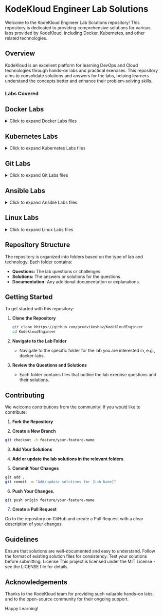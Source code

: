 # KodeKloud Engineer Lab Solutions

Welcome to the KodeKloud Engineer Lab Solutions repository! This repository is dedicated to providing comprehensive solutions for various labs provided by KodeKloud, including Docker, Kubernetes, and other related technologies.

## Overview

KodeKloud is an excellent platform for learning DevOps and Cloud technologies through hands-on labs and practical exercises. This repository aims to consolidate solutions and answers for the labs, helping learners understand the concepts better and enhance their problem-solving skills.

### Labs Covered

## Docker Labs

<details>
<summary>Click to expand Docker Labs files</summary>

- [Copy File to Docker Container](Docker/Copy%20File%20to%20Docker%20Container.md)
- [Create a Docker Image From Container](Docker/Create%20a%20Docker%20Image%20From%20Container.md)
- [Create a Docker Network](Docker/Create%20a%20Docker%20Network.md)
- [Delete Docker Container](Docker/Delete%20Docker%20Container.md)
- [Deploy Nginx Container on Application Server](Docker/Deploy%20Nginx%20Container%20on%20Application%20Server.md)
- [Docker EXEC Operations](Docker/Docker%20EXEC%20Operations.md)
- [Docker Ports Mapping](Docker/Docker%20Ports%20Mapping.md)
- [Docker Update Permissions](Docker/Docker%20Update%20Permissions.md)
- [Docker Volumes Mapping](Docker/Docker%20Volumes%20Mapping.md)
- [Install Docker Packages](Docker/Install%20Docker%20Packages.md)
- [Pull Docker Image](Docker/Pull%20Docker%20Image.md)
- [Save, Load and Transfer Docker Image](Docker/Save,%20Load%20and%20Transfer%20Docker%20Image.md)
- [Troubleshoot Docker Container Issue](Docker/Troubleshoot%20Docker%20Container%20Issue.md)
- [Write a Docker Compose File](Docker/Write%20a%20Docker%20Compose%20File.md)
- [Write a Docker File](Docker/Write%20a%20Docker%20File.md)

</details>

## Kubernetes Labs

<details>
<summary>Click to expand Kubernetes Labs files</summary>

- [Create Countdown Job in Kubernetes](Kubernetes/Create%20Countdown%20Job%20in%20Kubernetes.md)
- [Deploy Apache Web Server on Kubernetes Cluster](Kubernetes/Deploy%20Apache%20Web%20Server%20on%20Kubernetes%20CLuster.md)
- [Deploy Applications with Kubernetes Deployments](Kubernetes/Deploy%20Applications%20with%20Kubernetes%20Deployments.md)
- [Deploy Drupal App on Kubernetes](Kubernetes/Deploy%20Drupal%20App%20on%20Kubernetes.md)
- [Deploy Grafana on Kubernetes Cluster](Kubernetes/Deploy%20Grafana%20on%20Kubernetes%20Cluster.md)
- [Deploy Guest Book App on Kubernetes](Kubernetes/Deploy%20Guest%20Book%20App%20on%20Kubernetes.md)
- [Deploy Highly Available Pods with Replication Controller](Kubernetes/Deploy%20Highly%20Available%20Pods%20with%20Replication%20Controller.md)
- [Deploy Iron Gallery App on Kubernetes](Kubernetes/Deploy%20Iron%20Gallery%20App%20on%20Kubernetes.md)
- [Deploy Ansible on Kubernetes](Kubernetes/Deploy%20Ansible%20on%20Kubernetes.md)
- [Deploy Lamp Stack on Kubernetes Cluster](Kubernetes/Deploy%20Lamp%20Stack%20on%20Kubernetes%20Cluster.md)
- [Deploy MySQL on Kubernetes](Kubernetes/Deploy%20My%20SQL%20on%20Kubernetes.md)
- [Deploy Nginx Web Server on Kubernetes Cluster](Kubernetes/Deploy%20Nginx%20Web%20Server%20on%20Kubernetes%20Cluster.md)
- [Deploy Node App on Kubernetes](Kubernetes/Deploy%20Node%20App%20on%20Kubernetes.md)
- [Deploy Pods in Kubernetes Cluster](Kubernetes/Deploy%20Pods%20in%20Kubernetes%20Cluster.md)
- [Deploy Redis Deployment on Kubernetes](Kubernetes/Deploy%20Redis%20Deployment%20on%20Kubernetes.md)
- [Deploy Replica Set in Kubernetes](Kubernetes/Deploy%20Replica%20Set%20in%20Kubernetes.md)
- [Deploy Tomcat App on Kubernetes](Kubernetes/Deploy%20Tomcat%20App%20on%20Kubernetes.md)
- [Environment Variables in Kubernetes](Kubernetes/Environment%20Variables%20in%20Kubernetes.md)
- [Execute Rolling Updates in Kubernetes](Kubernetes/Execute%20Rolling%20Updates%20in%20Kubernetes.md)
- [Fix issue with LAMP Environment in Kubernetes](Kubernetes/Fix%20issue%20with%20LAMP%20Environment%20in%20Kubernetes.md)
- [Fix Python App Deployed on Kubernetes Cluster](Kubernetes/Fix%20Python%20App%20Deployed%20on%20Kubernetes%20Cluster.md)
- [Init Containers in Kubernetes](Kubernetes/Init%20Containers%20in%20Kubernetes.md)
- [Kubernetes LEMP Setup](Kubernetes/Kubernetes%20LEMP%20Setup.md)
- [Kubernetes Nginx and Php FPM Setup](Kubernetes/Kubernetes%20Nginx%20and%20Php%20FPM%20Setup.md)
- [Kubernetes Shared Volumes](Kubernetes/Kubernetes%20Shared%20Volumes.md)
- [Kubernetes Sidecar Containers](Kubernetes/Kubernetes%20Sidecar%20Containers.md)
- [Kubernetes Troubleshooting](Kubernetes/Kubernetes%20Troubleshooting.md)
- [Manage Secrets in Kubernetes](Kubernetes/Manage%20Secrets%20in%20Kubernetes.md)
- [Persistent Volumes in Kubernetes](Kubernetes/Persistent%20Volumes%20in%20Kubernetes.md)
- [Print Environment Variables](Kubernetes/Print%20Environment%20Variables.md)
- [Resolve Pod Deployment Issue](Kubernetes/Resolve%20Pod%20Deployment%20Issue.md)
- [Resolve Volume Mounts Issue in Kubernetes](Kubernetes/Resolve%20Volume%20Mounts%20Issue%20in%20Kubernetes.md)
- [Revert Deployment to Previous Version in Kubernetes](Kubernetes/Revert%20Deployment%20to%20Previous%20Version%20in%20Kubernetes.md)
- [Rolling Updates And Rolling Back Deployments in Kubernetes](Kubernetes/Rolling%20Updates%20And%20Rolling%20Back%20Deployments%20in%20Kubernetes.md)
- [Schedule Cronjobs in Kubernetes](Kubernetes/Schedule%20Cronjobs%20in%20Kubernetes.md)
- [Set Resource Limits in Kubernetes Pods](Kubernetes/Set%20Resource%20Limits%20in%20Kubernetes%20Pods.md)
- [Set Up Time Check Pod in Kubernetes](Kubernetes/Set%20Up%20Time%20Check%20Pod%20in%20Kubernetes.md)
- [Setup Kubernetes Namespaces and PODs](Kubernetes/Setup%20Kubernetes%20Namespaces%20and%20PODs.md)
- [Troubleshoot Deployment issues in Kubernetes](Kubernetes/Troubleshoot%20Deployment%20issues%20in%20Kubernetes.md)
- [Update Deployment and Service in Kubernetes](Kubernetes/Update%20Deployment%20and%20Service%20in%20Kubernetes.md)

</details>

## Git Labs

<details>
<summary>Click to expand Git Labs files</summary>

- [Update Git Repository with Sample HTML File](GIT/Update%20Git%20Repository%20with%20Sample%20HTML%20File.md)
- [Set Up Git Repository on Storage Server](GIT/Set%20Up%20Git%20Repository%20on%20Storage%20Server.md)
- [Fork a Git Repository](GIT/Fork%20a%20Git%20Repository.md)
- [Delete Git Branch](GIT/Delete%20Git%20Branch.md)
- [Clone Git Repository on Storage Server](GIT/Clone%20Git%20Repository%20on%20Storage%20Server.md)
- [Install and Create Repository](GIT/Git%20Install%20and%20Create%20Repository.md)
- [Git Create Branches](GIT/Git%20Create%20Branches.md)
- [Git Merge Branches](GIT/Git%20Merge%20Branches.md)
- [Git Manage Remotes](GIT/Git%20Manage%20Remotes.md)
- [Git Revert Some Changes](GIT/Git%20Revert%20Some%20Changes.md)
- [Git Cherry Pick](GIT/Git%20Cherry%20Pick.md)
- [Manage Git Pull Requests](GIT/Manage%20Git%20Pull%20Requests.md)
- [Git Hard Reset](GIT/Git%20hard%20reset.md)
- [Git Clean](GIT/Git%20Clean.md)
- [Git Stash](GIT/Git%20Stash.md)
- [Git Rebase](GIT/Git%20Rebase.md)
- [Manage Git Repositories](GIT/Manage%20Git%20Repositories.md)
- [Resolve Git Merge Conflicts](GIT/Resolve%20Git%20Merge%20Conflicts.md)
- [Git Hook](GIT/Git%20Hook.md)
- [Git Setup from Scratch](GIT/Git%20Setup%20from%20Scratch.md)

</details>

## Ansible Labs

<details>
<summary>Click to expand Ansible Labs files</summary>
# Ansible Folder

- [Troubleshoot and Create Ansible Playbook](Ansible/Troubleshoot%20and%20Create%20Ansible%20Playbook.md)
- [Create Ansible Inventory for App Server Testing](ANSIBLE/Create%20Ansible%20Inventory%20for%20App%20Server%20Testing.md)
- [Configure Default SSH User for Ansible](ANSIBLE/Configure%20Default%20SSH%20User%20for%20Ansible.md)
- [Copy Data to App Servers using Ansible](ANSIBLE/Copy%20Data%20to%20App%20Servers%20using%20Ansible.md)
- [Create Files on App Servers using Ansible](ANSIBLE/Create%20Files%20on%20App%20Servers%20using%20Ansible.md)
- [Ansible Ping Module Usage](ANSIBLE/Ansible%20Ping%20Module%20Usage.md)
- [Ansible Install Package](ANSIBLE/Ansible%20Install%20Package.md)
- [Ansible Archive Module](ANSIBLE/Ansible%20Archive%20Module.md)
- [Ansible Unarchive Module](ANSIBLE/Ansible%20Unarchive%20Module.md)
- [Ansible Blockinfile Module](ANSIBLE/Ansible%20Blockinfile%20Module.md)
- [Creating Soft Links Using Ansible](ANSIBLE/Creating%20Soft%20Links%20Using%20Ansible.md)
- [Managing ACLs Using Ansible](ANSIBLE/Managing%20ACLs%20Using%20Ansible.md)
- [Ansible Manage Services](ANSIBLE/Ansible%20Manage%20Services.md)
- [Ansible Lineinfile Module](ANSIBLE/Ansible%20Lineinfile%20Module.md)
- [Ansible Replace Module](ANSIBLE/Ansible%20Replace%20Module.md)
- [Ansible Facts Gathering](ANSIBLE/Ansible%20Facts%20Gathering.md)
- [Ansible Create Users and Groups](ANSIBLE/Ansible%20Create%20Users%20and%20Groups.md)
- [Managing Jinja2 Templates Using Ansible](ANSIBLE/Managing%20Jinja2%20Templates%20Using%20Ansible.md)
- [Ansible Setup Httpd and PHP](ANSIBLE/Ansible%20Setup%20Httpd%20and%20PHP.md)
- [Using Ansible Conditionals](ANSIBLE/Using%20Ansible%20Conditionals.md)

</details>

## Linux Labs

<details>
<summary>Click to expand Linux Labs files</summary>

</details>

## Repository Structure

The repository is organized into folders based on the type of lab and technology. Each folder contains:

- **Questions:** The lab questions or challenges.
- **Solutions:** The answers or solutions for the questions.
- **Documentation:** Any additional documentation or explanations.

## Getting Started

To get started with this repository:

1. **Clone the Repository**

   ```bash
   git clone hhttps://github.com/prudvikeshav/KodekloudEngineer
   cd KodekloudEngineer
2. **Navigate to the Lab Folder**

     - Navigate to the specific folder for the lab you are interested in, e.g., docker-labs.

3. **Review the Questions and Solutions**

     - Each folder contains files that outline the lab exercise questions and their solutions.

## Contributing

We welcome contributions from the community! If you would like to contribute:

1. **Fork the Repository**

2. **Create a New Branch**

```bash
git checkout -b feature/your-feature-name
```

3. **Add Your Solutions**

4. **Add or update the lab solutions in the relevant folders.**

5. **Commit Your Changes**

```bash
git add .
git commit -m "Add/update solutions for [Lab Name]"
```

6. **Push Your Changes.**

```bash
git push origin feature/your-feature-name
```

7. **Create a Pull Request**

Go to the repository on GitHub and create a Pull Request with a clear description of your changes.

## Guidelines

Ensure that solutions are well-documented and easy to understand.
Follow the format of existing solution files for consistency.
Test your solutions before submitting.
License
This project is licensed under the MIT License - see the LICENSE file for details.

## Acknowledgements

Thanks to the KodeKloud team for providing such valuable hands-on labs, and to the open-source community for their ongoing support.

Happy Learning!
